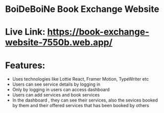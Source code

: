 # BoiDeBoiNe Book Exchange Website

# Live Link: https://book-exchange-website-7550b.web.app/

# Features:

* Uses technologies like Lottie React, Framer Motion, TypeWriter etc
* Users can see service details by logging in
* Only by logging in users can access dashboard
* Users can add services and book services
* In the dashboard , they can see their services, also the sevices booked by them and their offered services that has been booked by others



